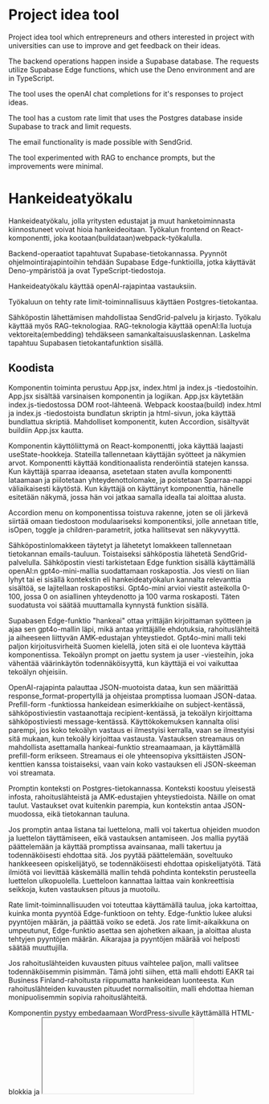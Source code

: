 # Project idea tool
Project idea tool which entrepreneurs and others interested in project with universities can use to improve and get feedback on their ideas. 

The backend operations happen inside a Supabase database. The requests utilize Supabase Edge functions, which use the Deno environment and are in TypeScript. 

The tool uses the openAI chat completions for it's responses to project ideas. 

The tool has a custom rate limit that uses the Postgres database inside Supabase to track and limit requests.

The email functionality is made possible with SendGrid.

The tool experimented with RAG to enchance prompts, but the improvements were minimal.

# Hankeideatyökalu

Hankeideatyökalu, jolla yritysten edustajat ja muut hanketoiminnasta kiinnostuneet voivat hioia hankeideoitaan. Työkalun frontend on React-komponentti, joka kootaan(buildataan)webpack-työkalulla.

Backend-operaatiot tapahtuvat Supabase-tietokannassa. Pyynnöt ohjelmointirajapintoihin tehdään Supabase Edge-funktioilla, jotka käyttävät Deno-ympäristöä ja ovat TypeScript-tiedostoja.

Hankeideatyökalu käyttää openAI-rajapintaa vastauksiin. 

Työkaluun on tehty rate limit-toiminnallisuus käyttäen Postgres-tietokantaa.

Sähköpostin lähettämisen mahdollistaa SendGrid-palvelu ja kirjasto. Työkalu käyttää myös RAG-teknologiaa. RAG-teknologia käyttää openAI:lla luotuja vektoreita(embedding) tehdäkseen samankaltaisuuslaskennan.
Laskelma tapahtuu Supabasen tietokantafunktion sisällä.

## Koodista

Komponentin toiminta perustuu App.jsx, index.html ja index.js -tiedostoihin. App.jsx sisältää varsinaisen komponentin ja logiikan. App.jsx käytetään index.js-tiedostossa DOM root-lähteenä. Webpack koostaa(build) index.html ja index.js -tiedostoista bundlatun skriptin ja html-sivun, joka käyttää bundlattua skriptiä. Mahdolliset komponentit, kuten Accordion, sisältyvät buildiin App.jsx kautta.

Komponentin käyttöliittymä on React-komponentti, joka käyttää laajasti useState-hookkeja. Stateilla tallennetaan käyttäjän syötteet ja näkymien arvot. Komponentti käyttää konditionaalista renderöintiä statejen kanssa. Kun käyttäjä sparraa ideaansa, asetetaan staten avulla komponentti lataamaan ja piilotetaan yhteydenottolomake, ja poistetaan Sparraa-nappi väliaikaisesti käytöstä. Kun käyttäjä on käyttänyt komponenttia, hänelle esitetään näkymä, jossa hän voi jatkaa samalla idealla tai aloittaa alusta.

Accordion menu on komponentissa toistuva rakenne, joten se oli järkevä siirtää omaan tiedostoon modulaariseksi komponentiksi, jolle annetaan title, isOpen, toggle ja children-parametrit, jotka hallitsevat sen näkyvyyttä.

Sähköpostinlomakkeen täytetyt ja lähetetyt lomakkeen tallennetaan tietokannan emails-tauluun. Toistaiseksi sähköpostia lähetetä SendGrid-palvelulla. Sähköpostin viesti tarkistetaan Edge funktion sisällä käyttämällä openAI:n gpt4o-mini-mallia suodattamaan roskapostia. Jos viesti on liian lyhyt tai ei sisällä kontekstin eli hankeideatyökalun kannalta relevanttia sisältöä, se lajitellaan roskapostiksi. Gpt4o-mini arvioi viestit asteikolla 0-100, jossa 0 on asiallinen yhteydenotto ja 100 varma roskaposti. Täten suodatusta voi säätää muuttamalla kynnystä funktion sisällä.

Supabasen Edge-funktio "hankeai" ottaa yrittäjän kirjoittaman syötteen ja ajaa sen gpt4o-mallin läpi, mikä antaa yrittäjälle ehdotuksia, rahoituslähteitä ja aiheeseen liittyvän AMK-edustajan yhteystiedot. Gpt4o-mini malli teki paljon kirjoitusvirheitä Suomen kielellä, joten sitä ei ole luonteva käyttää komponentissa. Tekoälyn prompt on jaettu system ja user -viesteihin, joka vähentää väärinkäytön todennäköisyyttä, kun käyttäjä ei voi vaikuttaa tekoälyn ohjeisiin.

OpenAI-rajapinta palauttaa JSON-muotoista dataa, kun sen määrittää response_format-propertyllä ja ohjeistaa promptissa luomaan JSON-dataa. Prefill-form -funktiossa hankeidean esimerkkiaihe on subject-kentässä, sähköpostiviestin vastaanottaja recipient-kentässä, ja tekoälyn kirjoittama sähköpostiviesti message-kentässä. Käyttökokemuksen kannalta olisi parempi, jos koko tekoälyn vastaus ei ilmestyisi kerralla, vaan se ilmestyisi sitä mukaan, kun tekoäly kirjoittaa vastausta. Vastauksen streamaus on mahdollista asettamalla hankeai-funktio streamaamaan, ja käyttämällä prefill-form erikseen. Streamaus ei ole yhteensopiva yksittäisten JSON-kenttien kanssa toistaiseksi, vaan vain koko vastauksen eli JSON-skeeman voi streamata.

Promptin konteksti on Postgres-tietokannassa. Konteksti koostuu yleisestä infosta, rahoituslähteistä ja AMK-edustajien yhteystiedoista. Näille on omat taulut. Vastaukset ovat kuitenkin parempia, kun kontekstin antaa JSON-muodossa, eikä tietokannan tauluna.

Jos promptin antaa listana tai luettelona, malli voi takertua ohjeiden muodon ja luettelon täyttämiseen, eikä vastauksen antamiseen. Jos mallia pyytää päättelemään ja käyttää promptissa avainsanaa, malli takertuu ja todennäköisesti ehdottaa sitä. Jos pyytää päättelemään, soveltuuko hankkeeseen opiskelijätyö, se todennäköisesti ehdottaa opiskelijatyötä. Tätä ilmiötä voi lievittää käskemällä mallin tehdä pohdinta kontekstin perusteella luettelon ulkopuolella. Luetteloon kannattaa laittaa vain konkreettisia seikkoja, kuten vastauksen pituus ja muotoilu. 

Rate limit-toiminnallisuuden voi toteuttaa käyttämällä taulua, joka kartoittaa, kuinka monta pyyntöä Edge-funktioon on tehty. Edge-funktio lukee aluksi pyyntöjen määrän, ja päättää voiko se edetä. Jos rate limit-aikaikkuna on umpeutunut, Edge-funktio asettaa sen ajohetken aikaan, ja aloittaa alusta tehtyjen pyyntöjen määrän. Aikarajaa ja pyyntöjen määrää voi helposti säätää muuttujilla.

Jos rahoituslähteiden kuvausten pituus vaihtelee paljon, malli valitsee todennäköisemmin pisimmän. Tämä johti siihen, että malli ehdotti EAKR tai Business Finland-rahoitusta riippumatta hankeidean luonteesta. Kun rahoituslähteiden kuvausten pituudet normalisoitiin, malli ehdottaa hieman monipuolisemmin sopivia rahoituslähteitä.

Komponentin pystyy embedaamaan WordPress-sivulle käyttämällä HTML-blokkia ja <iframe>-elementtiä, jonka lähde on deployattu komponentti.

